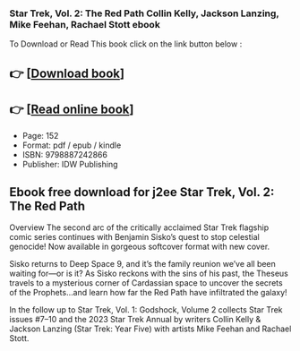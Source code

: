 ### Star Trek, Vol. 2: The Red Path Collin Kelly, Jackson Lanzing, Mike Feehan, Rachael Stott ebook

To Download or Read This book click on the link button below :

## 👉  [**[Download book](http://get-pdfs.com/download.php?group=book&from=github.com&id=717908&lnk=1063 "Download book")**]

## 👉  [**[Read online book](http://get-pdfs.com/download.php?group=book&from=github.com&id=717908&lnk=1063 "Read online book")**]


* Page: 152
* Format: pdf / epub / kindle
* ISBN: 9798887242866
* Publisher: IDW Publishing



## Ebook free download for j2ee Star Trek, Vol. 2: The Red Path


Overview
The second arc of the critically acclaimed Star Trek flagship comic series continues with Benjamin Sisko’s quest to stop celestial genocide! Now available in gorgeous softcover format with new cover.
 
 Sisko returns to Deep Space 9, and it’s the family reunion we’ve all been waiting for—or is it? As Sisko reckons with the sins of his past, the Theseus travels to a mysterious corner of Cardassian space to uncover the secrets of the Prophets…and learn how far the Red Path have infiltrated the galaxy!
 
 In the follow up to Star Trek, Vol. 1: Godshock, Volume 2 collects Star Trek issues #7–10 and the 2023 Star Trek Annual by writers Collin Kelly &amp; Jackson Lanzing (Star Trek: Year Five) with artists Mike Feehan and Rachael Stott.




